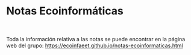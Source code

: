# Notas Ecoinformáticas

<br>

Toda la información relativa a las notas se puede encontrar en la página web del grupo: <https://ecoinfaeet.github.io/notas-ecoinformaticas.html>
